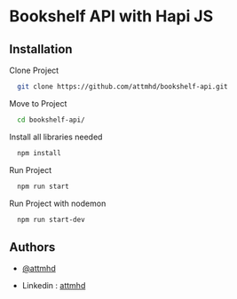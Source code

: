 
# Bookshelf API with Hapi JS


## Installation

Clone Project

```bash
  git clone https://github.com/attmhd/bookshelf-api.git
```

Move to Project

```bash
  cd bookshelf-api/
``` 
Install all libraries needed

```bash
  npm install
``` 
Run Project

```bash
  npm run start
``` 

Run Project with nodemon

```bash
  npm run start-dev
``` 
## Authors

- [@attmhd](https://github.com/attnmhd/)

- Linkedin : [attmhd](https://www.linkedin.com/in/attmhd/)